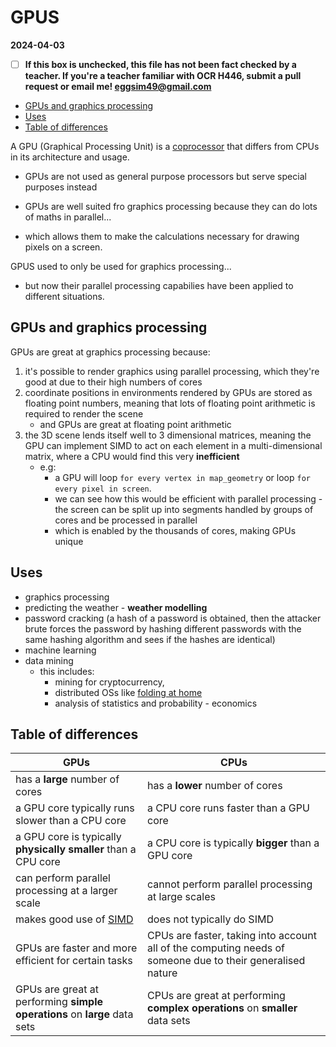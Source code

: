 # GPUS

**2024-04-03**

- [ ] **If this box is unchecked, this file has not been fact checked by a teacher. If you're a teacher familiar with OCR H446, submit a pull request or email me! <eggsim49@gmail.com>**

<!-- vim-markdown-toc GFM -->

* [GPUs and graphics processing](#gpus-and-graphics-processing)
* [Uses](#uses)
* [Table of differences](#table-of-differences)

<!-- vim-markdown-toc -->

A GPU (Graphical Processing Unit) is a [coprocessor](./COPROCESSORS-AND-INSTRUCTION-SETS.md) that differs from CPUs in its architecture and usage.
- GPUs are not used as general purpose processors but serve special purposes instead

- GPUs are well suited fro graphics processing because they can do lots of maths in parallel...
- which allows them to make the calculations necessary for drawing pixels on a screen.

GPUS used to only be used for graphics processing...
- but now their parallel processing capabilies have been applied to different situations.

## GPUs and graphics processing

GPUs are great at graphics processing because:
1. it's possible to render graphics using parallel processing, which they're good at due to their high numbers of cores
1. coordinate positions in environments rendered by GPUs are stored as floating point numbers, meaning that lots of floating point arithmetic is required to render the scene
    - and GPUs are great at floating point arithmetic
1. the 3D scene lends itself well to 3 dimensional matrices, meaning the GPU can implement SIMD to act on each element in a multi-dimensional matrix, where a CPU would find this very **inefficient**
    - e.g:
        - a GPU will loop `for every vertex in map_geometry` or loop `for every pixel in screen`.
        - we can see how this would be efficient with parallel processing - the screen can be split up into segments handled by groups of cores and be processed in parallel
        - which is enabled by the thousands of cores, making GPUs unique

## Uses

- graphics processing
- predicting the weather - **weather modelling**
- password cracking (a hash of a password is obtained, then the attacker brute forces the password by hashing different passwords with the same hashing algorithm and sees if the hashes are identical)
- machine learning
- data mining
    - this includes:
        - mining for cryptocurrency,
        - distributed OSs like [folding at home](https://foldingathome.org/)
        - analysis of statistics and probability - economics

## Table of differences

| GPUs                                                                      | CPUs                                                                                                       |
|---------------------------------------------------------------------------|------------------------------------------------------------------------------------------------------------|
| has a **large** number of cores                                           | has a **lower** number of cores                                                                            |
| a GPU core typically runs slower than a CPU core                          | a CPU core runs faster than a GPU core                                                                     |
| a GPU core is typically **physically smaller** than a CPU core            | a CPU core is typically **bigger** than a GPU core                                                         |
| can perform parallel processing at a larger scale                         | cannot perform parallel processing at large scales                                                         |
| makes good use of [SIMD](./PROCESSOR-ARCHITECTURES.md#simd)               | does not typically do SIMD                                                                                 |
| GPUs are faster and more efficient for certain tasks                      | CPUs are faster, taking into account all of the computing needs of someone due to their generalised nature |
| GPUs are great at performing **simple operations** on **large** data sets | CPUs are great at performing **complex operations** on **smaller** data sets                               |
